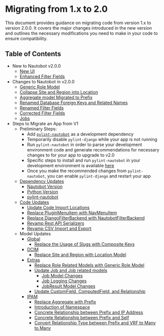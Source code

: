 # Migrating from 1.x to 2.0

This document provides guidance on migrating code from version 1.x to version 2.0.0. It covers the major changes introduced in the new version and outlines the necessary modifications you need to make in your code to ensure compatibility.

## Table of Contents

- New to Nautobot v2.0.0
    - [New UI](../../core/react-ui.md)
    - [Enhanced Filter Fields](../../../release-notes/version-2.0.md#enhanced-filter-fields-2804)
- Changes to Nautobot in v2.0.0
    - [Generic Role Model](../../../user-guide/administration/upgrading/from-v1/upgrading-from-nautobot-v1.md#generic-role-model)
    - [Collapse Site and Region into Location](../migration/model-updates/dcim.md#replace-site-and-region-with-location-model)
    - [Aggregate model Migrated to Prefix](../../../user-guide/administration/upgrading/from-v1/upgrading-from-nautobot-v1.md#aggregate-migrated-to-prefix)
    - [Renamed Database Foreign Keys and Related Names](../../../release-notes/version-2.0.md#renamed-database-foreign-keys-and-related-names-2520)
    - [Renamed Filter Fields](../../../user-guide/administration/upgrading/from-v1/upgrading-from-nautobot-v1.md#renamed-filter-fields)
    - [Corrected Filter Fields](../../../user-guide/administration/upgrading/from-v1/upgrading-from-nautobot-v1.md#corrected-filter-fields)
    - [Jobs](../../jobs/migration/from-v1.md)
- Steps to Migrate an App from V1
    - Preliminary Steps:
        - Add [`pylint-nautobot`](https://github.com/nautobot/pylint-nautobot) as a development dependency
        - Temporarily disable `pylint-django` while your app is not running
        - Run `pylint-nautobot` in order to parse your development environment code and generate recommendations for necessary changes to for your app to upgrade to v2.0
        - Specific steps to install and run `pylint-nautobot` in your development environment is available [here](https://docs.nautobot.com/projects/pylint-nautobot/en/latest/getting_started/)
        - Once you make the recommended changes from `pylint-nautobot`, you can enable `pylint-django` and restart your app
    - [Dependency Updates](dependency-updates.md)
        - [Nautobot Version](dependency-updates.md#nautobot-version)
        - [Python Version](dependency-updates.md#python-version)
        - [pylint-nautobot](dependency-updates.md#pylint-nautobot)
    - [Code Updates](code-updates.md)
        - [Update Code Import Locations](code-updates.md#update-code-import-locations)
        - [Replace PluginMenuItem with NavMenuItem](code-updates.md#replace-pluginmenuitem-with-navmenuitem)
        - [Replace DjangoFilterBackend with NautobotFilterBackend](code-updates.md#replace-djangofilterbackend-with-nautobotfilterbackend)
        - [Revamp Rest API Serializers](code-updates.md#revamp-rest-api-serializers)
        - [Revamp CSV Import and Export](code-updates.md#revamp-csv-import-and-export)
    - Model Updates
        - [Global](model-updates/global.md)
            - [Replace the Usage of Slugs with Composite Keys](model-updates/global.md#replace-the-usage-of-slugs-with-composite-keys)
        - [DCIM](model-updates/dcim.md)
            - [Replace Site and Region with Location Model](model-updates/dcim.md#replace-site-and-region-with-location-model)
        - [Extras](model-updates/extras.md)
            - [Replace Role Related Models with Generic Role Model](model-updates/extras.md#replace-role-related-models-with-generic-role-model)
            - [Update Job and Job related models](model-updates/extras.md#update-job-and-job-related-models)
                - [Job Model Changes](model-updates/extras.md#job-model-changes)
                - [Job Logging Changes](model-updates/extras.md#job-logging-changes)
                - [JobResult Model Changes](model-updates/extras.md#jobresult-model-changes)
            - [Update CustomField, ComputedField, and Relationship](model-updates/extras.md#update-customfield-computedfield-and-relationship)
        - [IPAM](model-updates/ipam.md)
            - [Replace Aggregate with Prefix](model-updates/ipam.md#replace-aggregate-with-prefix)
            - [Introduction of Namespace](model-updates/ipam.md#introduction-of-namespace)
            - [Concrete Relationship between Prefix and IP Address](model-updates/ipam.md#concrete-relationship-between-prefix-and-ip-address)
            - [Concrete Relationship between Prefix and Self](model-updates/ipam.md#concrete-relationship-between-prefix-and-self)
            - [Convert Relationship Type between Prefix and VRF to Many to Many](model-updates/ipam.md#convert-relationship-type-between-prefix-and-vrf-to-many-to-many)
